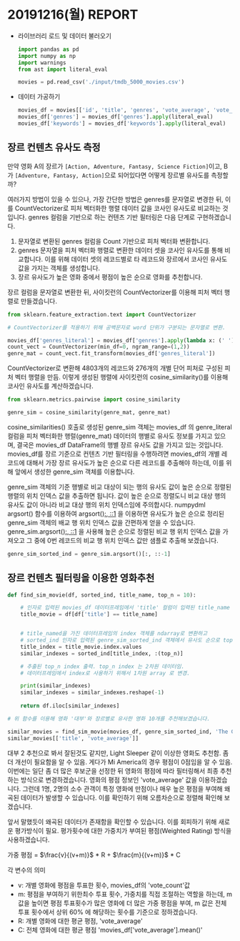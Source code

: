 # 20191216(월) REPORT

- 라이브러리 로드 및 데이터 불러오기

  ```python
  import pandas as pd
  import numpy as np
  import warnings
  from ast import literal_eval
  
  movies = pd.read_csv('./input/tmdb_5000_movies.csv')
  ```

  

- 데이터 가공하기

  ```python
  movies_df = movies[['id', 'title', 'genres', 'vote_average', 'vote_count', 'popularity', 'keywords', 'overview']]
  movies_df['genres'] = movies_df['genres'].apply(literal_eval)
  movies_df['keywords'] = movies_df['keywords'].apply(literal_eval)
  ```

  

## 장르 컨텐츠 유사도 측정

만약 영화 A의 장르가 `[Action, Adventure, Fantasy, Science Fiction]`이고,
B가 `[Adventure, Fantasy, Action]`으로 되어있다면 어떻게 장르별 유사도를 측정할까?

여러가지 방법이 있을 수 있으나, 가장 간단한 방법은 genres를 문자열로 변경한 뒤, 이를 CountVectorizer로 피처 벡터화한 행렬 데이터 값을 코사인 유사도로 비교하는 것입니다.
genres 컬럼을 기반으로 하는 컨텐츠 기반 필터링은 다음 단계로 구현하겠습니다.

1. 문자열로 변환된 genres 컬럼을 Count 기반으로 피처 벡터화 변환합니다.
2. genres 문자열을 피처 벡터화 행렬로 변환한 데이터 셋을 코사인 유사도를 통해 비교합니다. 이를 위해 데이터 셋의 레코드별로 타 레코드와 장르에서 코사인 유사도 값을 가지는 객체를 생성합니다.
3. 장르 유사도가 높은 영화 중에서 평점이 높은 순으로 영화를 추천합니다.

장르 컬럼을 문자열로 변환한 뒤, 사이킷런의 CountVectorizer를 이용해 피처 벡터 행렬로 만들겠습니다.



```python
from sklearn.feature_extraction.text import CountVectorizer

# CountVectorizer를 적용하기 위해 공백문자로 word 단위가 구분되는 문자열로 변환.

movies_df['genres_literal'] = movies_df['genres'].apply(lambda x: (' ').join(x))
count_vect = CountVectorizer(min_df=0, ngram_range=(1,2))
genre_mat = count_vect.fit_transform(movies_df['genres_literal'])
```



CountVectorizer로 변환해 4803개의 레코드와 276개의 개별 단어 피처로 구성된 피처 벡터 행렬을 만듬.
이렇게 생성된 행렬에 사이킷런의 cosine_similarity()를 이용해 코사인 유사도를 계산하겠습니다.



```python
from sklearn.metrics.pairwise import cosine_similarity

genre_sim = cosine_similarity(genre_mat, genre_mat)
```

cosine_similarities() 호출로 생성된 genre_sim 객체는 movies_df 의 genre_literal 컬럼을 피처 벡터화한 행럴(genre_mat) 데이터의 행별로 유사도 정보를 가지고 있으며, 결국은 movies_df DataFrame의 행별 장르 유사도 값을 가지고 있는 것입니다. movies_df를 장르 기준으로 컨텐츠 기반 필터링을 수행하려면 movies_df의 개별 레코드에 대해서 가장 장르 유사도가 높은 순으로 다른 레코드를 추출해야 하는데, 이를 위해 앞에서 생성한 genre_sim 객체를 이용합니다.

genre_sim 객체의 기준 행별로 비교 대상이 되는 행의 유사도 값이 높은 순으로 정렬된 행렬의 위치 인덱스 값을 추출하면 됩니다. 값이 높은 순으로 정렬도니 비교 대상 행의 유사도 값이 아니라 비교 대상 행의 위치 인덱스임에 주의합시다. numpydml argsort() 함수를 이용하여 argsort()[:, ::1](vscode-resource://file///c%3A/Users/student/.vscode/extensions/ms-python.python-2019.11.50794/out/datascience-ui/native-editor/) 을 이용하면 유사도가 높은 순으로 정리된 genre_sim 객체의 배교 행 위치 인덱스 값을 간편하게 얻을 수 있습니다. genre_sim.argsort()[:, ::1](vscode-resource://file///c%3A/Users/student/.vscode/extensions/ms-python.python-2019.11.50794/out/datascience-ui/native-editor/) 을 사용해 높은 순으로 정렬된 비교 행 위치 인덱스 값을 가져오고 그 중에 0번 레코드의 비교 행 위치 인덱스 값만 샘플로 추출해 보겠습니다.

```python
genre_sim_sorted_ind = genre_sim.argsort()[:, ::-1]
```



## 장르 컨텐츠 필터링을 이용한 영화추천

```python
def find_sim_movie(df, sorted_ind, title_name, top_n = 10):

    # 인자로 입력된 movies_df 데이터프레임에서 'title' 컬럼이 입력된 title_name 값인 데이터프레임을 추출
    title_movie = df[df['title'] == title_name]


    # title_named을 가진 데이터프레임의 index 객체를 ndarray로 변환하고
    # sorted_ind 인자로 입력된 genre_sim_sorted_ind 객체에서 유사도 순으로 top_n 개의 index 추출
    title_index = title_movie.index.values
    similar_indexes = sorted_ind[title_index, :(top_n)]

    # 추출된 top_n index 출력. top_n index 는 2차원 데이터임.
    # 데이터프레임에서 index로 사용하기 위해서 1차원 array 로 변경.

    print(similar_indexes)
    similar_indexes = similar_indexes.reshape(-1)
    
    return df.iloc[similar_indexes]
```

```python
# 위 함수를 이용해 영화 '대부'와 장르별로 유사한 영화 10개를 추천해보겠습니다.

similar_movies = find_sim_movie(movies_df, genre_sim_sorted_ind, 'The Godfather', 10)
similar_movies[['title', 'vote_average']]
```

대부 2 추천으로 봐서 잘된것도 같지만, Light Sleeper 같이 이상한 영화도 추천함. 좀 더 개선이 필요함을 알 수 있음.
게다가 Mi America의 경우 평점이 0점임을 알 수 있음.
이번에는 일단 좀 더 많은 후보군을 선정한 뒤 영화의 평점에 따라 필터링해서 최종 추천하는 방식으로 변경하겠습니다.
영화의 평점 정보인 'vote_average' 값을 이용하겠습니다.
그런데 1명, 2명의 소수 관객이 특정 영화에 만점이나 매우 높은 평점을 부여해 왜곡된 데이터가 발생할 수 있습니다. 이를 확인하기 위해 오름차순으로 정렬해 확인해 보겠습니다.



앞서 말했듯이 왜곡된 데이터가 존재함을 확인할 수 있습니다.
이를 회피하기 위해 새로운 평가방식이 필요.
평가횟수에 대한 가중치가 부여된 평점(Weighted Rating) 방식을 사용하겠습니다.

가중 평점 = $\frac{v}{(v+m)}$ * R + $\frac{m}{(v+m)}$ * C

각 변수의 의미

- v: 개별 영화에 평점을 투표한 횟수, movies_df의 'vote_count'값
- m: 평점을 부여하기 위한최수 투표 횟수, 가중치를 직접 조절하는 역할을 하는데, m 값을 높이면 평점 투표횟수가 많은 영화에 더 많은 가중 평점을 부여, m 값은 전체 투표 횟수에서 상위 60% 에 해당하는 횟수를 기준으로 정하겠습니다.
- R: 개별 영화에 대한 평균 평점, 'vote_average'
- C: 전체 영화에 대한 평균 평점 'movies_df['vote_average'].mean()'

